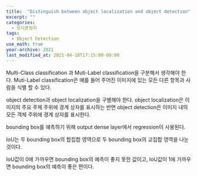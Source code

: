 ```yaml
---
title:  "Distinguish between object localization and object detection"
excerpt: ""
categories:
  - 또다른정리
tags:
  - Object Detection
use_math: true
year-archive: 2021
last_modified_at: 2021-04-18T17:15:00-00:00
---
```

Multi-Class classification 과 Muti-Label classification을 구분해서 생각해야 한다.
Muti-Label classification은 예를 들어 주어진 이미지에 있는 모든 다른 항목과 사람을 식별 할 수 있다.

object detection과 object localization을 구별해야 한다.
object localization은 이미지의 주요 주제 주위에 경계 상자를 표시하는 반면 object detection은 이미지 내의 모든 객체 주위에 경계 상자를 표시한다.

bounding box를 예측하기 위해 output dense layer에서 regression이 사용된다.

IoU는 두 bounding box의 합집합 영역으로 두 bounding box의 교집합 영역을 나눈 것이다.

IoU값이 0에 가까우면 bounding box의 예측이 좋지 못한 값이고,
IoU값이 1에 가까우면 bounding box의 예측이 좋은 편이다.
